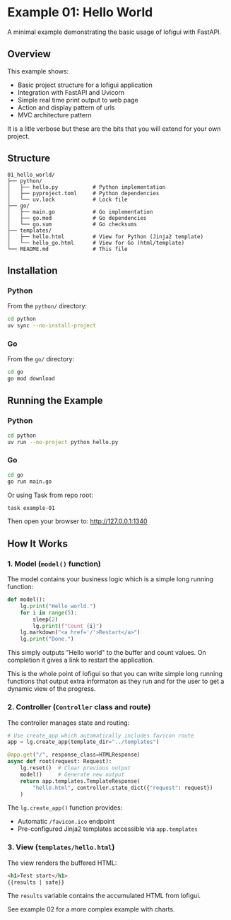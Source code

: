 # Example 01: Hello World

A minimal example demonstrating the basic usage of lofigui with FastAPI.

## Overview

This example shows:
- Basic project structure for a lofigui application
- Integration with FastAPI and Uvicorn
- Simple real time print output to web page
- Action and display pattern of urls
- MVC architecture pattern

It is a litle verbose but these are the bits that you will extend for your own project.

## Structure

```
01_hello_world/
├── python/
│   ├── hello.py           # Python implementation
│   ├── pyproject.toml     # Python dependencies
│   └── uv.lock            # Lock file
├── go/
│   ├── main.go            # Go implementation
│   ├── go.mod             # Go dependencies
│   └── go.sum             # Go checksums
├── templates/
│   ├── hello.html         # View for Python (Jinja2 template)
│   └── hello_go.html      # View for Go (html/template)
└── README.md              # This file
```

## Installation

### Python
From the `python/` directory:

```bash
cd python
uv sync --no-install-project
```

### Go
From the `go/` directory:

```bash
cd go
go mod download
```

## Running the Example

### Python
```bash
cd python
uv run --no-project python hello.py
```

### Go
```bash
cd go
go run main.go
```

Or using Task from repo root:
```bash
task example-01
```

Then open your browser to: http://127.0.0.1:1340

## How It Works

### 1. Model (`model()` function)

The model contains your business logic which is a simple long running function:

```python
def model():
    lg.print("Hello world.")
    for i in range(5):
        sleep(2)
        lg.print(f"Count {i}")
    lg.markdown("<a href='/'>Restart</a>")
    lg.print("Done.")
```

This simply outputs "Hello world" to the buffer and count values.
On completion it gives a link to restart the application.

This is the whole point of lofigui so that you can write simple long running functions that output extra informaton as they run and for the user to get a dynamic
view of the progress.

### 2. Controller (`Controller` class and route)

The controller manages state and routing:

```python
# Use create_app which automatically includes favicon route
app = lg.create_app(template_dir="../templates")

@app.get("/", response_class=HTMLResponse)
async def root(request: Request):
    lg.reset()  # Clear previous output
    model()     # Generate new output
    return app.templates.TemplateResponse(
        "hello.html", controller.state_dict({"request": request})
    )
```

The `lg.create_app()` function provides:
- Automatic `/favicon.ico` endpoint
- Pre-configured Jinja2 templates accessible via `app.templates`

### 3. View (`templates/hello.html`)

The view renders the buffered HTML:

```html
<h1>Test start</h1>
{{results | safe}}
```

The `results` variable contains the accumulated HTML from lofigui.


See example 02 for a more complex example with charts.
